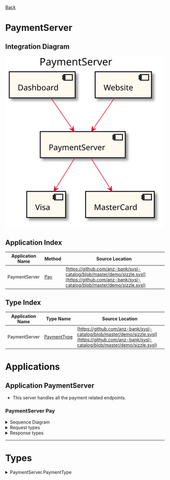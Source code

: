 

[Back](../README.md)


# PaymentServer

## Integration Diagram
![](integration.svg)







## Application Index


| Application Name | Method | Source Location |
|----|----|----|
| PaymentServer | [Pay](#PaymentServer-Pay) | [https://github.com/anz-bank/sysl-catalog/blob/master/demo/sizzle.sysl](https://github.com/anz-bank/sysl-catalog/blob/master/demo/sizzle.sysl)|  




## Type Index


| Application Name | Type Name | Source Location |
|----|----|----|
| PaymentServer | [PaymentType](#PaymentServer.PaymentType) | [https://github.com/anz-bank/sysl-catalog/blob/master/demo/sizzle.sysl](https://github.com/anz-bank/sysl-catalog/blob/master/demo/sizzle.sysl)|








# Applications





## Application PaymentServer



- This server handles all the payment related endpoints.











### <a name=PaymentServer-Pay></a>PaymentServer Pay


<details>
<summary>Sequence Diagram</summary>

![](PaymentServer/pay.svg)
</details>

<details>
<summary>Request types</summary>


<span style="color:grey">No Request types</span>






</details>

<details>
<summary>Response types</summary>





<span style="color:grey">No Response Types</span>

</details>


---





# Types







<a name=PaymentServer.PaymentType></a><details>
<summary>PaymentServer.PaymentType</summary>

### PaymentServer.PaymentType



![](PaymentServer/paymenttypesimple.svg)

[Full Diagram](PaymentServer/paymenttype.svg)



</details>


<div class="footer">

